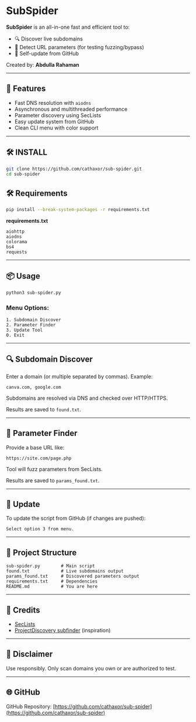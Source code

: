 # SubSpider

**SubSpider** is an all-in-one fast and efficient tool to:

* 🔍 Discover live subdomains
* 📎 Detect URL parameters (for testing fuzzing/bypass)
* 🔄 Self-update from GitHub

Created by: **Abdulla Rahaman**

---

## 🚀 Features

* Fast DNS resolution with `aiodns`
* Asynchronous and multithreaded performance
* Parameter discovery using SecLists
* Easy update system from GitHub
* Clean CLI menu with color support

---
## 🛠️ INSTALL
```bash
git clone https://github.com/cathaxor/sub-spider.git
cd sub-spider
```
## 🛠️ Requirements

```bash
pip install --break-system-packages -r requirements.txt
```

**requirements.txt**

```
aiohttp
aiodns
colorama
bs4
requests
```

---

## 📦 Usage

```bash
python3 sub-spider.py
```

### Menu Options:

```
1. Subdomain Discover
2. Parameter Finder
3. Update Tool
0. Exit
```

---

## 🔍 Subdomain Discover

Enter a domain (or multiple separated by commas). Example:

```
canva.com, google.com
```

Subdomains are resolved via DNS and checked over HTTP/HTTPS.

Results are saved to `found.txt`.

---

## 📎 Parameter Finder

Provide a base URL like:

```
https://site.com/page.php
```

Tool will fuzz parameters from SecLists.

Results are saved to `params_found.txt`.

---

## 🔄 Update

To update the script from GitHub (if changes are pushed):

```
Select option 3 from menu.
```

---

## 📁 Project Structure

```
sub-spider.py        # Main script
found.txt            # Live subdomains output
params_found.txt     # Discovered parameters output
requirements.txt     # Dependencies
README.md            # You are here
```

---

## 🧠 Credits

* [SecLists](https://github.com/danielmiessler/SecLists)
* [ProjectDiscovery subfinder](https://github.com/projectdiscovery/subfinder) (inspiration)

---

## 🧪 Disclaimer

Use responsibly. Only scan domains you own or are authorized to test.

---

## 🌐 GitHub

GitHub Repository: [https://github.com/cathaxor/sub-spider](https://github.com/cathaxor/sub-spider)
